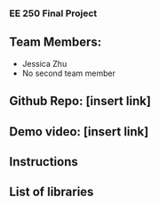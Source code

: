 ### EE 250 Final Project

## Team Members:
- Jessica Zhu
- No second team member

## Github Repo: [insert link]

## Demo video: [insert link]

## Instructions

## List of libraries

